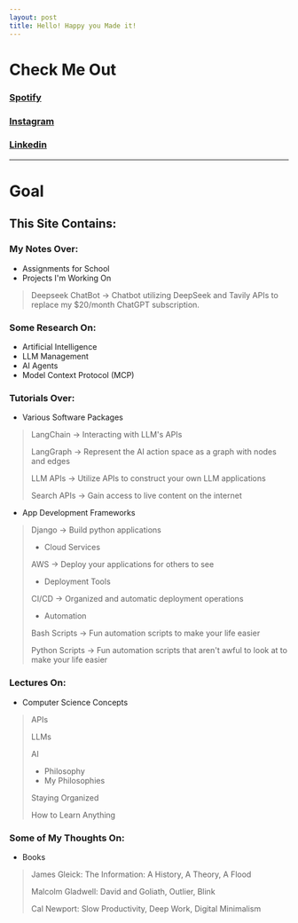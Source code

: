 ```yaml
---
layout: post
title: Hello! Happy you Made it!
---
```


# Check Me Out


### [Spotify](https://open.spotify.com/user/5lfrt3edl389cewrkxf5upr88?si=30e627be14304032)

### [Instagram](https://www.instagram.com/carsonthomaskempf/) 

### [Linkedin](https://www.linkedin.com/in/carson-kempf)


--- 

# Goal

## This Site Contains:

### My Notes Over:
* Assignments for School
* Projects I'm Working On
> Deepseek ChatBot -> Chatbot utilizing DeepSeek and Tavily APIs to replace my $20/month ChatGPT subscription. 

### Some Research On:
* Artificial Intelligence
* LLM Management
* AI Agents
* Model Context Protocol (MCP)

### Tutorials Over:
* Various Software Packages
> LangChain      -> Interacting with LLM's APIs
> 
> LangGraph      -> Represent the AI action space as a graph with nodes and edges
> 
> LLM APIs       -> Utilize APIs to construct your own LLM applications
> 
> Search APIs    -> Gain access to live content on the internet

* App Development Frameworks

> Django         -> Build python applications
> * Cloud Services
> 
> AWS            -> Deploy your applications for others to see
> * Deployment Tools
> 
> CI/CD          -> Organized and automatic deployment operations
> * Automation
> 
> Bash Scripts   -> Fun automation scripts to make your life easier
> 
> Python Scripts -> Fun automation scripts that aren't awful to look at to make your life easier

### Lectures On:
* Computer Science Concepts

> APIs
> 
> LLMs
> 
> AI
> * Philosophy
> * My Philosophies
> 
> Staying Organized
> 
> How to Learn Anything



### Some of My Thoughts On:

* Books

> James Gleick: The Information: A History, A Theory, A Flood
> 
> Malcolm Gladwell: David and Goliath, Outlier, Blink
> 
> Cal Newport: Slow Productivity, Deep Work, Digital Minimalism
